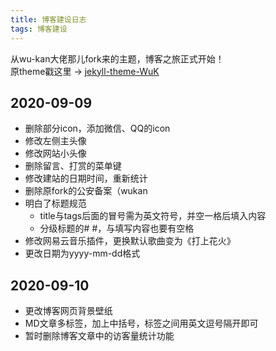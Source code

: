 ```yaml
---
title: 博客建设日志
tags: 博客建设
---  
```


从wu-kan大佬那儿fork来的主题，博客之旅正式开始！  
原theme戳这里 → [jekyll-theme-WuK](https://jekyll-theme-WuK.wu-kan.cn/)

## 2020-09-09 ##
+ 删除部分icon，添加微信、QQ的icon  
+ 修改左侧主头像  
+ 修改网站小头像
+ 删除留言、打赏的菜单键
+ 修改建站的日期时间，重新统计
+ 删除原fork的公安备案（wukan
+ 明白了标题规范
  + title与tags后面的冒号需为英文符号，并空一格后填入内容
  + 分级标题的# #，与填写内容也要有空格
+ 修改网易云音乐插件，更换默认歌曲变为《打上花火》
+ 更改日期为yyyy-mm-dd格式

## 2020-09-10 ##
+ 更改博客网页背景壁纸
+ MD文章多标签，加上中括号，标签之间用英文逗号隔开即可
+ 暂时删除博客文章中的访客量统计功能